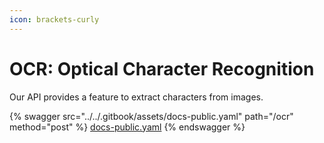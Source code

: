 ```yaml
---
icon: brackets-curly
---
```


# OCR: Optical Character Recognition

Our API provides a feature to extract characters from images.

{% swagger src="../../.gitbook/assets/docs-public.yaml" path="/ocr" method="post" %}
[docs-public.yaml](../../.gitbook/assets/docs-public.yaml)
{% endswagger %}

